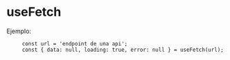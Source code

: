 # useFetch

Ejemplo:

```
     const url = 'endpoint de una api';
     const { data: null, loading: true, error: null } = useFetch(url);

```
